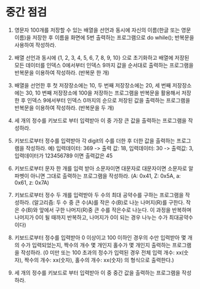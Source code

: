 #  중간 점검

1. 영문자 100개를 저장할 수 있는 배열을 선언과 동시에 자신의 이름(한글 또는 영문 이름)을 저장한 후 이름을 화면에 5번 출력하는 프로그램으로 do while(); 반복문을 사용하여 작성하라.

2. 배열 선언과 동시에 {1, 2, 3, 4, 5, 6, 7, 8, 9, 10} 으로 초기화하고 배열에 저장된 모든 데이터를 인덱스 0에서부터 인덱스 9까지 값을 순서대로 출력하는 프로그램을 반복문을 이용하여 작성하라. (반복문 한 개)

3. 배열을 선언한 후 첫 저장장소에는 10, 두 번째 저장장소에는 20, 세 번째 저장장소에는 30, 10 번째 저장장소에 100을 저장하는 프로그램을 반복문을 활용해서 저장한 후 인덱스 9에서부터 인덱스 0까지의 순으로 저장된 값을 출력하는 프로그램을 반복문을 이용하여 작성하라. (반복문을 두 개) 

4. 세 개의 정수를 키보드로 부터 입력받아 이 중 가장 큰 값을 출력하는 프로그램을 작성하라.

5. 키보드로부터 정수를 입력받아 각 digit의 수를 더한 후 더한 값을 출력하는 프로그램을 작성하라. 
예) 입력데이터: 369 -> 출력 값: 18, 입력데이터: 30 -> 출력값: 3, 입력데이터가 123456789 이면 출력값은 45

6. 키보드로부터 문자 한 개를 입력 받아 소문자이면 대문자로 대문자이면 소문자로 알파벳이 아니면 그대로 출력하는 프로그램을 작성하라. (A: 0x41, Z: 0x5A, a: 0x61, z: 0x7A)

7. 키보드로부터 정수 두 개를 입력받아 두 수의 최대 공약수를 구하는 프로그램을 작성하라. 
(알고리즘: 두 수 중 큰 수(A)를 작은 수(B)로 나눈 나머지(R)를 구한다. 작은 수(B)와 앞에서 구한 나머지(R)중 큰 수를 작은수로 나눈다. 이 과정을 반복하며 나머지가 0이 될 때까지 반복하고, 나머지가 0이 되는 경우 나누는 수가 최대공약수이다)

8. 키보드로부터 정수를 입력받아 0 이상이고 100 이하인 경우의 수만 입력받아 몇 개의 수가 입력되었는지, 짝수의 개수 몇 개인지 홀수가 몇 개인지 출력하는 프로그램을 작성하라. (0 미만 또는 100 초과의 정수가 입력된 경우 전체 입력 개수: xx(숫자), 짝수의 개수: xx(숫자), 홀수의 개수: xx(숫자) 의 형식으로 출력한다.)

9. 세 개의 정수를 키보드로 부터 입력받아 이 중 중간 값을 출력하는 프로그램을 작성하라.

